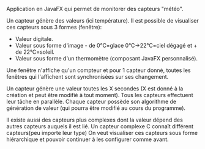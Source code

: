 Application en JavaFX qui permet de monitorer des capteurs "météo".

Un capteur génère des valeurs (ici température).
Il est possible de visualiser ces capteurs sous 3 formes (fenêtre):
- Valeur digitale.
- Valeur sous forme d'image - de 0°C=glace 0°C->22°C=ciel dégagé et + de 22°C=soleil.
- Valeur sous forme d'un thermomètre (composant JavaFX personnalisé).

Une fenêtre n'affiche qu'un compteur et pour 1 capteur donné, toutes les fenêtres qui l'affichent sont synchronisées sur ses changement.

Un capteur génère une valeur toutes les X secondes (X est donné à la création et peut être modifié à tout moment).
Tous les capteurs effectuent leur tâche en parallèle.
Chaque capteur possède son algorithme de génération de valeur (qui pourra être modifié au cours du programme).

Il existe aussi des capteurs plus complexes dont la valeur dépend des autres capteurs auquels il est lié. 
Un capteur complexe C connaît différent capteurs(peu importe leur type)
On veut visualiser ces capteurs sous forme hiérarchique et pouvoir continuer à les configurer comme avant.
